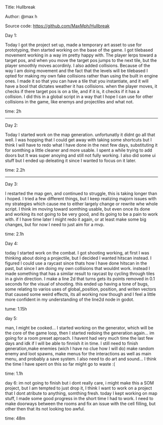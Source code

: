 Title: Hullbreak

Author: @max h

Source code: https://github.com/MaxMph/Hullbreak

Day 1:

Today I got the project set up, made a temporary art asset to use for prototyping, then started working on the base of the game.
I got tilebased movement working in a way im pretty happy with. The player lerps toward a target pos, and when you move the target pos jumps to the next tile, but the player smoothly moves acordinly.
I also added collisions. Because of the way I am doing movement and the fact that the levels will be tilebased I opted for making my own fake collisions rather than using the built in engine ones. I made it so that you can have a tile that you instantiate, and it will have a bool that dictates weather it has collisions. when the player moves, it checks if there target pos is on a tile, and if it is, it checks if it has a collision. I did this in a global script in a way that I hope I can use for other collisions in the game, like enemys and projectiles and what not.

time: 2h

------------------------------------------------------------------------

Day 2:

Today I started work on the map generation. unfortunatly it didnt go all that well. I was hopping that I could get away with taking some shortcuts but I think I will have to redo what I have done in the next few days, substituting it for somthing a little cleaner and more usable. I spent a while trying to add doors but It was super anoying and still not fully working.
I also did some ui stuff but I ended up deleating it since I wanted to focus on it later.

time: 2.2h

------------------------------------------------------------------------

Day 3:

I restarted the map gen, and continued to struggle, this is taking longer than i hoped. I tried a few different things, but I keep realizing majorn issues with my strategies which cause me to either largely change or rewrite whe whole script. I think im moving toward somthing usable, but even once its done and working its not going to be very good, and its going to be a pain to work with. if I have time later I might redo it again, or at least make some big changes, but for now I need to just aim for a mvp.

time: 2.1h

Day 4:

today I started work on the combat. I got shooting working, at first I was thinking about doing a projectile, but I decided I wanted hitscan instead. I figured I could use a raycast since thats how I have done hitscan in the past, but since I am doing my own collisions that wouldnt work. instead I made something that has a similar result to raycast by cycling through tiles in a givin direction. I make a line 2d that turns gets its points removed in 0.1 seconds for the visual of shooting. this ended up having a tone of bugs, some relating to varios uses of global_position, position, and writen vectors that caused some weird effects, its all working now though and I feel a little more confident in my understanding of the line2d node in godot.

tume: 1.15h

day 5:

man, I might be cooked... I started working on the generator, which will be the core of the game loop, then I started redoing the generation again... im going for a room preset aproach. I havent had very much time the last few days and idk if I will be able to finnish it in time. I still need to finish generation,make enemies (wich I have no clue how I will do) make random enemy and loot spawns, make menus for the interactions as well as main menu, and probably a save system. I also need to do art and sound... I think the time I have spent on this so far might go to waste :(

time: 1.1h

day 6: im not going to finish but i dont really care, i might make this a SOM project, but I am tempted to just drop it, I think I want to work on a project that I dont atribute to anything, somthing fresh. today I kept working on map stuff, I made some good progress in the short time I had to work. I need to make doorways between the rooms and fix an issue with the cell filling, but other then that its not looking too awful.

time: 48m